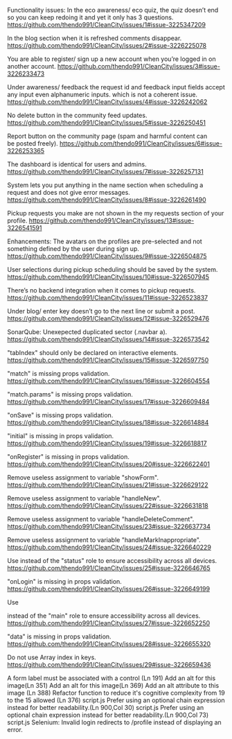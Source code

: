 Functionality issues:
In the eco awareness/ eco quiz, the quiz doesn’t end so you can keep redoing it and yet it only has 3 questions.
https://github.com/thendo991/CleanCity/issues/1#issue-3225347209

In the blog section when it is refreshed comments disappear.
https://github.com/thendo991/CleanCity/issues/2#issue-3226225078

You are able to register/ sign up a new account when you’re logged in on another account.
https://github.com/thendo991/CleanCity/issues/3#issue-3226233473

Under awareness/ feedback the request id and feedback input fields accept any input even alphanumeric inputs. which is not a coherent issue.
https://github.com/thendo991/CleanCity/issues/4#issue-3226242062

No delete button in the community feed updates.
https://github.com/thendo991/CleanCity/issues/5#issue-3226250451

Report button on the community page (spam and harmful content can be posted freely).
https://github.com/thendo991/CleanCity/issues/6#issue-3226253365

The dashboard is identical for users and admins.
https://github.com/thendo991/CleanCity/issues/7#issue-3226257131

System lets you put anything in the name section when scheduling a request and does not give error messages.
https://github.com/thendo991/CleanCity/issues/8#issue-3226261490

Pickup requests you make are not shown in the my requests section of your profile.
https://github.com/thendo991/CleanCity/issues/13#issue-3226541591

Enhancements:
The avatars on the profiles are pre-selected and not something defined by the user during sign up.
https://github.com/thendo991/CleanCity/issues/9#issue-3226504875

User selections during pickup scheduling should be saved by the system.
https://github.com/thendo991/CleanCity/issues/10#issue-3226507945

There’s no backend integration when it comes to pickup requests.
https://github.com/thendo991/CleanCity/issues/11#issue-3226523837 

Under blog/ enter key doesn’t go to the next line or submit a post.
https://github.com/thendo991/CleanCity/issues/12#issue-3226529476


SonarQube:
Unexepected duplicated sector (.navbar a).
https://github.com/thendo991/CleanCity/issues/14#issue-3226573542

"tabIndex" should only be declared on interactive elements.
https://github.com/thendo991/CleanCity/issues/15#issue-3226597750

"match" is missing props validation.
https://github.com/thendo991/CleanCity/issues/16#issue-3226604554

"match.params" is missing props validation.
https://github.com/thendo991/CleanCity/issues/17#issue-3226609484

"onSave" is missing props validation.
https://github.com/thendo991/CleanCity/issues/18#issue-3226614884

"initial" is missing in props validation.
https://github.com/thendo991/CleanCity/issues/19#issue-3226618817

"onRegister" is missing in props validation.
https://github.com/thendo991/CleanCity/issues/20#issue-3226622401

Remove useless assignment to variable "showForm".
https://github.com/thendo991/CleanCity/issues/21#issue-3226629122

Remove useless assignment to variable "handleNew".
https://github.com/thendo991/CleanCity/issues/22#issue-3226631818

Remove useless assignment to variable "handleDeleteComment".
https://github.com/thendo991/CleanCity/issues/23#issue-3226637734

Remove useless assignment to variable "handleMarkInappropriate".
https://github.com/thendo991/CleanCity/issues/24#issue-3226640229

Use <output> instead of the "status" role to ensure accessibility across all devices.
https://github.com/thendo991/CleanCity/issues/25#issue-3226646765

"onLogin" is missing in props validation.
https://github.com/thendo991/CleanCity/issues/26#issue-3226649199

Use <main> instead of the "main" role to ensure accessibility across all devices.
https://github.com/thendo991/CleanCity/issues/27#issue-3226652250

"data" is missing in props validation.
https://github.com/thendo991/CleanCity/issues/28#issue-3226655320

Do not use Array index in keys.
https://github.com/thendo991/CleanCity/issues/29#issue-3226659436

A form label must be associated with a control (Ln 191)
Add an alt for this image(Ln 351)
Add an alt for this image(Ln 369)
Add an alt attribute to this image (Ln 388)
Refactor function to reduce it's cognitive complexity from 19 to the 15 allowed (Ln 376) script.js
Prefer using an optional chain expression instead for better readability.(Ln 900,Col 30) script.js 
Prefer using an optional chain expression instead for better readability.(Ln 900,Col 73) script.js 
Selenium:
Invalid login redirects to /profile instead of displaying an error.